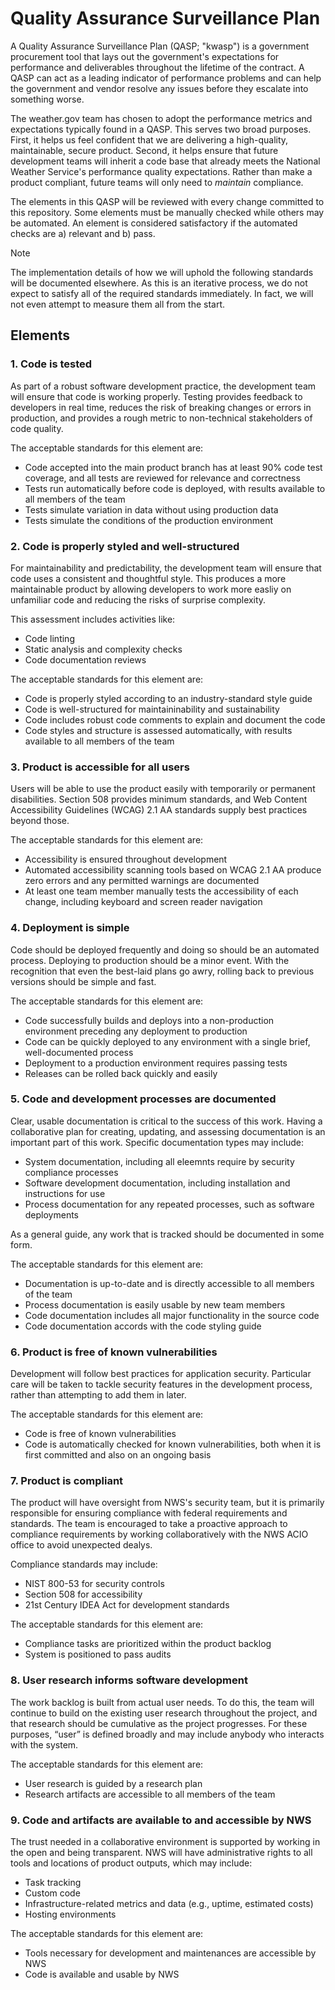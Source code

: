# Quality Assurance Surveillance Plan

A Quality Assurance Surveillance Plan (QASP; "kwasp") is a government
procurement tool that lays out the government's expectations for performance and
deliverables throughout the lifetime of the contract. A QASP can act as a
leading indicator of performance problems and can help the government and vendor
resolve any issues before they escalate into something worse.

The weather.gov team has chosen to adopt the performance metrics and
expectations typically found in a QASP. This serves two broad purposes. First,
it helps us feel confident that we are delivering a high-quality, maintainable,
secure product. Second, it helps ensure that future development teams will
inherit a code base that already meets the National Weather Service's
performance quality expectations. Rather than make a product compliant, future
teams will only need to _maintain_ compliance.

The elements in this QASP will be reviewed with every change committed to this
repository. Some elements must be manually checked while others may be
automated. An element is considered satisfactory if the automated checks are
a) relevant and b) pass.

> [!NOTE]  
> The implementation details of how we will uphold the following standards will
> be documented elsewhere. As this is an iterative process, we do not expect to
> satisfy all of the required standards immediately. In fact, we will not even
> attempt to measure them all from the start.

## Elements

### 1. Code is tested

As part of a robust software development practice, the development team will
ensure that code is working properly. Testing provides feedback to developers
in real time, reduces the risk of breaking changes or errors in production,
and provides a rough metric to non-technical stakeholders of code quality.

The acceptable standards for this element are:

- Code accepted into the main product branch has at least 90% code test
  coverage, and all tests are reviewed for relevance and correctness
- Tests run automatically before code is deployed, with results available to all
  members of the team
- Tests simulate variation in data without using production data
- Tests simulate the conditions of the production environment

### 2. Code is properly styled and well-structured

For maintainability and predictability, the development team will ensure that
code uses a consistent and thoughtful style. This produces a more maintainable
product by allowing developers to work more easliy on unfamiliar code and
reducing the risks of surprise complexity.

This assessment includes activities like:

- Code linting
- Static analysis and complexity checks
- Code documentation reviews

The acceptable standards for this element are:

- Code is properly styled according to an industry-standard style guide
- Code is well-structured for maintaininability and sustainability
- Code includes robust code comments to explain and document the code
- Code styles and structure is assessed automatically, with results available
  to all members of the team

### 3. Product is accessible for all users

Users will be able to use the product easily with temporarily or permanent
disabilities. Section 508 provides minimum standards, and Web Content
Accessibility Guidelines (WCAG) 2.1 AA standards supply best practices beyond
those.

The acceptable standards for this element are:

- Accessibility is ensured throughout development
- Automated accessibility scanning tools based on WCAG 2.1 AA produce zero
  errors and any permitted warnings are documented
- At least one team member manually tests the accessibility of each change,
  including keyboard and screen reader navigation

### 4. Deployment is simple

Code should be deployed frequently and doing so should be an automated process.
Deploying to production should be a minor event. With the recognition that even
the best-laid plans go awry, rolling back to previous versions should be
simple and fast.

The acceptable standards for this element are:

- Code successfully builds and deploys into a non-production environment
  preceding any deployment to production
- Code can be quickly deployed to any environment with a single brief,
  well-documented process
- Deployment to a production environment requires passing tests
- Releases can be rolled back quickly and easily

### 5. Code and development processes are documented

Clear, usable documentation is critical to the success of this work. Having a
collaborative plan for creating, updating, and assessing documentation is an
important part of this work. Specific documentation types may include:

- System documentation, including all eleemnts require by security compliance
  processes
- Software development documentation, including installation and instructions
  for use
- Process documentation for any repeated processes, such as software deployments

As a general guide, any work that is tracked should be documented in some form.

The acceptable standards for this element are:

- Documentation is up-to-date and is directly accessible to all members of the
  team
- Process documentation is easily usable by new team members
- Code documentation includes all major functionality in the source code
- Code documentation accords with the code styling guide

### 6. Product is free of known vulnerabilities

Development will follow best practices for application security. Particular
care will be taken to tackle security features in the development process,
rather than attempting to add them in later.

The acceptable standards for this element are:

- Code is free of known vulnerabilities
- Code is automatically checked for known vulnerabilities, both when it is first
  committed and also on an ongoing basis

### 7. Product is compliant

The product will have oversight from NWS's security team, but it is primarily
responsible for ensuring compliance with federal requirements and standards.
The team is encouraged to take a proactive approach to compliance requirements
by working collaboratively with the NWS ACIO office to avoid unexpected dealys.

Compliance standards may include:

- NIST 800-53 for security controls
- Section 508 for accessibility
- 21st Century IDEA Act for development standards

The acceptable standards for this element are:

- Compliance tasks are prioritized within the product backlog
- System is positioned to pass audits

### 8. User research informs software development

The work backlog is built from actual user needs. To do this, the team will
continue to build on the existing user research throughout the project, and that
research should be cumulative as the project progresses. For these purposes,
“user” is defined broadly and may include anybody who interacts with the system.

The acceptable standards for this element are:

- User research is guided by a research plan
- Research artifacts are accessible to all members of the team

### 9. Code and artifacts are available to and accessible by NWS

The trust needed in a collaborative environment is supported by working in the
open and being transparent. NWS will have administrative rights to all tools
and locations of product outputs, which may include:

- Task tracking
- Custom code
- Infrastructure-related metrics and data (e.g., uptime, estimated costs)
- Hosting environments

The acceptable standards for this element are:

- Tools necessary for development and maintenances are accessible by NWS
- Code is available and usable by NWS
